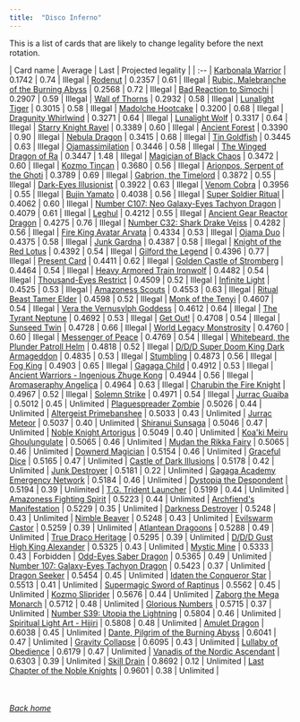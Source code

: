 ```yaml
---
title:  "Disco Inferno"
---
```


This is a list of cards that are likely to change legality before the next rotation.

| Card name | Average | Last | Projected legality |
| :-- |
[Karbonala Warrior](https://db.ygoprodeck.com/card/?search=Karbonala%20Warrior) | 0.1742 | 0.74 | Illegal |
[Rodenut](https://db.ygoprodeck.com/card/?search=Rodenut) | 0.2357 | 0.61 | Illegal |
[Rubic, Malebranche of the Burning Abyss](https://db.ygoprodeck.com/card/?search=Rubic,%20Malebranche%20of%20the%20Burning%20Abyss) | 0.2568 | 0.72 | Illegal |
[Bad Reaction to Simochi](https://db.ygoprodeck.com/card/?search=Bad%20Reaction%20to%20Simochi) | 0.2907 | 0.59 | Illegal |
[Wall of Thorns](https://db.ygoprodeck.com/card/?search=Wall%20of%20Thorns) | 0.2932 | 0.58 | Illegal |
[Lunalight Tiger](https://db.ygoprodeck.com/card/?search=Lunalight%20Tiger) | 0.3015 | 0.58 | Illegal |
[Madolche Hootcake](https://db.ygoprodeck.com/card/?search=Madolche%20Hootcake) | 0.3200 | 0.68 | Illegal |
[Dragunity Whirlwind](https://db.ygoprodeck.com/card/?search=Dragunity%20Whirlwind) | 0.3271 | 0.64 | Illegal |
[Lunalight Wolf](https://db.ygoprodeck.com/card/?search=Lunalight%20Wolf) | 0.3317 | 0.64 | Illegal |
[Starry Knight Rayel](https://db.ygoprodeck.com/card/?search=Starry%20Knight%20Rayel) | 0.3389 | 0.60 | Illegal |
[Ancient Forest](https://db.ygoprodeck.com/card/?search=Ancient%20Forest) | 0.3390 | 0.90 | Illegal |
[Nebula Dragon](https://db.ygoprodeck.com/card/?search=Nebula%20Dragon) | 0.3415 | 0.68 | Illegal |
[Tin Goldfish](https://db.ygoprodeck.com/card/?search=Tin%20Goldfish) | 0.3445 | 0.63 | Illegal |
[Ojamassimilation](https://db.ygoprodeck.com/card/?search=Ojamassimilation) | 0.3446 | 0.58 | Illegal |
[The Winged Dragon of Ra](https://db.ygoprodeck.com/card/?search=The%20Winged%20Dragon%20of%20Ra) | 0.3447 | 1.48 | Illegal |
[Magician of Black Chaos](https://db.ygoprodeck.com/card/?search=Magician%20of%20Black%20Chaos) | 0.3472 | 0.60 | Illegal |
[Kozmo Tincan](https://db.ygoprodeck.com/card/?search=Kozmo%20Tincan) | 0.3680 | 0.56 | Illegal |
[Arionpos, Serpent of the Ghoti](https://db.ygoprodeck.com/card/?search=Arionpos,%20Serpent%20of%20the%20Ghoti) | 0.3789 | 0.69 | Illegal |
[Gabrion, the Timelord](https://db.ygoprodeck.com/card/?search=Gabrion,%20the%20Timelord) | 0.3872 | 0.55 | Illegal |
[Dark-Eyes Illusionist](https://db.ygoprodeck.com/card/?search=Dark-Eyes%20Illusionist) | 0.3922 | 0.63 | Illegal |
[Venom Cobra](https://db.ygoprodeck.com/card/?search=Venom%20Cobra) | 0.3956 | 0.55 | Illegal |
[Bujin Yamato](https://db.ygoprodeck.com/card/?search=Bujin%20Yamato) | 0.4038 | 0.56 | Illegal |
[Super Soldier Ritual](https://db.ygoprodeck.com/card/?search=Super%20Soldier%20Ritual) | 0.4062 | 0.60 | Illegal |
[Number C107: Neo Galaxy-Eyes Tachyon Dragon](https://db.ygoprodeck.com/card/?search=Number%20C107:%20Neo%20Galaxy-Eyes%20Tachyon%20Dragon) | 0.4079 | 0.61 | Illegal |
[Leghul](https://db.ygoprodeck.com/card/?search=Leghul) | 0.4212 | 0.55 | Illegal |
[Ancient Gear Reactor Dragon](https://db.ygoprodeck.com/card/?search=Ancient%20Gear%20Reactor%20Dragon) | 0.4275 | 0.76 | Illegal |
[Number C32: Shark Drake Veiss](https://db.ygoprodeck.com/card/?search=Number%20C32:%20Shark%20Drake%20Veiss) | 0.4282 | 0.56 | Illegal |
[Fire King Avatar Arvata](https://db.ygoprodeck.com/card/?search=Fire%20King%20Avatar%20Arvata) | 0.4334 | 0.53 | Illegal |
[Ojama Duo](https://db.ygoprodeck.com/card/?search=Ojama%20Duo) | 0.4375 | 0.58 | Illegal |
[Junk Gardna](https://db.ygoprodeck.com/card/?search=Junk%20Gardna) | 0.4387 | 0.58 | Illegal |
[Knight of the Red Lotus](https://db.ygoprodeck.com/card/?search=Knight%20of%20the%20Red%20Lotus) | 0.4392 | 0.54 | Illegal |
[Gilford the Legend](https://db.ygoprodeck.com/card/?search=Gilford%20the%20Legend) | 0.4396 | 0.77 | Illegal |
[Present Card](https://db.ygoprodeck.com/card/?search=Present%20Card) | 0.4411 | 0.62 | Illegal |
[Golden Castle of Stromberg](https://db.ygoprodeck.com/card/?search=Golden%20Castle%20of%20Stromberg) | 0.4464 | 0.54 | Illegal |
[Heavy Armored Train Ironwolf](https://db.ygoprodeck.com/card/?search=Heavy%20Armored%20Train%20Ironwolf) | 0.4482 | 0.54 | Illegal |
[Thousand-Eyes Restrict](https://db.ygoprodeck.com/card/?search=Thousand-Eyes%20Restrict) | 0.4509 | 0.52 | Illegal |
[Infinite Light](https://db.ygoprodeck.com/card/?search=Infinite%20Light) | 0.4525 | 0.53 | Illegal |
[Amazoness Scouts](https://db.ygoprodeck.com/card/?search=Amazoness%20Scouts) | 0.4553 | 0.63 | Illegal |
[Ritual Beast Tamer Elder](https://db.ygoprodeck.com/card/?search=Ritual%20Beast%20Tamer%20Elder) | 0.4598 | 0.52 | Illegal |
[Monk of the Tenyi](https://db.ygoprodeck.com/card/?search=Monk%20of%20the%20Tenyi) | 0.4607 | 0.54 | Illegal |
[Vera the Vernusylph Goddess](https://db.ygoprodeck.com/card/?search=Vera%20the%20Vernusylph%20Goddess) | 0.4612 | 0.64 | Illegal |
[The Tyrant Neptune](https://db.ygoprodeck.com/card/?search=The%20Tyrant%20Neptune) | 0.4692 | 0.53 | Illegal |
[Get Out!](https://db.ygoprodeck.com/card/?search=Get%20Out!) | 0.4708 | 0.54 | Illegal |
[Sunseed Twin](https://db.ygoprodeck.com/card/?search=Sunseed%20Twin) | 0.4728 | 0.66 | Illegal |
[World Legacy Monstrosity](https://db.ygoprodeck.com/card/?search=World%20Legacy%20Monstrosity) | 0.4760 | 0.60 | Illegal |
[Messenger of Peace](https://db.ygoprodeck.com/card/?search=Messenger%20of%20Peace) | 0.4769 | 0.54 | Illegal |
[Whitebeard, the Plunder Patroll Helm](https://db.ygoprodeck.com/card/?search=Whitebeard,%20the%20Plunder%20Patroll%20Helm) | 0.4818 | 0.52 | Illegal |
[D/D/D Super Doom King Dark Armageddon](https://db.ygoprodeck.com/card/?search=D/D/D%20Super%20Doom%20King%20Dark%20Armageddon) | 0.4835 | 0.53 | Illegal |
[Stumbling](https://db.ygoprodeck.com/card/?search=Stumbling) | 0.4873 | 0.56 | Illegal |
[Fog King](https://db.ygoprodeck.com/card/?search=Fog%20King) | 0.4903 | 0.65 | Illegal |
[Gagaga Child](https://db.ygoprodeck.com/card/?search=Gagaga%20Child) | 0.4912 | 0.53 | Illegal |
[Ancient Warriors - Ingenious Zhuge Kong](https://db.ygoprodeck.com/card/?search=Ancient%20Warriors%20-%20Ingenious%20Zhuge%20Kong) | 0.4944 | 0.56 | Illegal |
[Aromaseraphy Angelica](https://db.ygoprodeck.com/card/?search=Aromaseraphy%20Angelica) | 0.4964 | 0.63 | Illegal |
[Charubin the Fire Knight](https://db.ygoprodeck.com/card/?search=Charubin%20the%20Fire%20Knight) | 0.4967 | 0.52 | Illegal |
[Solemn Strike](https://db.ygoprodeck.com/card/?search=Solemn%20Strike) | 0.4971 | 0.54 | Illegal |
[Jurrac Guaiba](https://db.ygoprodeck.com/card/?search=Jurrac%20Guaiba) | 0.5012 | 0.45 | Unlimited |
[Plaguespreader Zombie](https://db.ygoprodeck.com/card/?search=Plaguespreader%20Zombie) | 0.5026 | 0.44 | Unlimited |
[Altergeist Primebanshee](https://db.ygoprodeck.com/card/?search=Altergeist%20Primebanshee) | 0.5033 | 0.43 | Unlimited |
[Jurrac Meteor](https://db.ygoprodeck.com/card/?search=Jurrac%20Meteor) | 0.5037 | 0.40 | Unlimited |
[Shiranui Sunsaga](https://db.ygoprodeck.com/card/?search=Shiranui%20Sunsaga) | 0.5046 | 0.47 | Unlimited |
[Noble Knight Artorigus](https://db.ygoprodeck.com/card/?search=Noble%20Knight%20Artorigus) | 0.5049 | 0.40 | Unlimited |
[Koa'ki Meiru Ghoulungulate](https://db.ygoprodeck.com/card/?search=Koa'ki%20Meiru%20Ghoulungulate) | 0.5065 | 0.46 | Unlimited |
[Mudan the Rikka Fairy](https://db.ygoprodeck.com/card/?search=Mudan%20the%20Rikka%20Fairy) | 0.5065 | 0.46 | Unlimited |
[Downerd Magician](https://db.ygoprodeck.com/card/?search=Downerd%20Magician) | 0.5154 | 0.46 | Unlimited |
[Graceful Dice](https://db.ygoprodeck.com/card/?search=Graceful%20Dice) | 0.5165 | 0.47 | Unlimited |
[Castle of Dark Illusions](https://db.ygoprodeck.com/card/?search=Castle%20of%20Dark%20Illusions) | 0.5178 | 0.42 | Unlimited |
[Junk Destroyer](https://db.ygoprodeck.com/card/?search=Junk%20Destroyer) | 0.5181 | 0.22 | Unlimited |
[Gagaga Academy Emergency Network](https://db.ygoprodeck.com/card/?search=Gagaga%20Academy%20Emergency%20Network) | 0.5184 | 0.46 | Unlimited |
[Dystopia the Despondent](https://db.ygoprodeck.com/card/?search=Dystopia%20the%20Despondent) | 0.5194 | 0.39 | Unlimited |
[T.G. Trident Launcher](https://db.ygoprodeck.com/card/?search=T.G.%20Trident%20Launcher) | 0.5199 | 0.44 | Unlimited |
[Amazoness Fighting Spirit](https://db.ygoprodeck.com/card/?search=Amazoness%20Fighting%20Spirit) | 0.5223 | 0.44 | Unlimited |
[Archfiend's Manifestation](https://db.ygoprodeck.com/card/?search=Archfiend's%20Manifestation) | 0.5229 | 0.35 | Unlimited |
[Darkness Destroyer](https://db.ygoprodeck.com/card/?search=Darkness%20Destroyer) | 0.5248 | 0.43 | Unlimited |
[Nimble Beaver](https://db.ygoprodeck.com/card/?search=Nimble%20Beaver) | 0.5248 | 0.43 | Unlimited |
[Evilswarm Castor](https://db.ygoprodeck.com/card/?search=Evilswarm%20Castor) | 0.5259 | 0.39 | Unlimited |
[Atlantean Dragoons](https://db.ygoprodeck.com/card/?search=Atlantean%20Dragoons) | 0.5288 | 0.49 | Unlimited |
[True Draco Heritage](https://db.ygoprodeck.com/card/?search=True%20Draco%20Heritage) | 0.5295 | 0.39 | Unlimited |
[D/D/D Gust High King Alexander](https://db.ygoprodeck.com/card/?search=D/D/D%20Gust%20High%20King%20Alexander) | 0.5325 | 0.43 | Unlimited |
[Mystic Mine](https://db.ygoprodeck.com/card/?search=Mystic%20Mine) | 0.5333 | 0.43 | Forbidden |
[Odd-Eyes Saber Dragon](https://db.ygoprodeck.com/card/?search=Odd-Eyes%20Saber%20Dragon) | 0.5365 | 0.49 | Unlimited |
[Number 107: Galaxy-Eyes Tachyon Dragon](https://db.ygoprodeck.com/card/?search=Number%20107:%20Galaxy-Eyes%20Tachyon%20Dragon) | 0.5423 | 0.37 | Unlimited |
[Dragon Seeker](https://db.ygoprodeck.com/card/?search=Dragon%20Seeker) | 0.5454 | 0.45 | Unlimited |
[Idaten the Conqueror Star](https://db.ygoprodeck.com/card/?search=Idaten%20the%20Conqueror%20Star) | 0.5513 | 0.41 | Unlimited |
[Supermagic Sword of Raptinus](https://db.ygoprodeck.com/card/?search=Supermagic%20Sword%20of%20Raptinus) | 0.5562 | 0.45 | Unlimited |
[Kozmo Sliprider](https://db.ygoprodeck.com/card/?search=Kozmo%20Sliprider) | 0.5676 | 0.44 | Unlimited |
[Zaborg the Mega Monarch](https://db.ygoprodeck.com/card/?search=Zaborg%20the%20Mega%20Monarch) | 0.5712 | 0.48 | Unlimited |
[Glorious Numbers](https://db.ygoprodeck.com/card/?search=Glorious%20Numbers) | 0.5715 | 0.37 | Unlimited |
[Number S39: Utopia the Lightning](https://db.ygoprodeck.com/card/?search=Number%20S39:%20Utopia%20the%20Lightning) | 0.5804 | 0.46 | Unlimited |
[Spiritual Light Art - Hijiri](https://db.ygoprodeck.com/card/?search=Spiritual%20Light%20Art%20-%20Hijiri) | 0.5808 | 0.48 | Unlimited |
[Amulet Dragon](https://db.ygoprodeck.com/card/?search=Amulet%20Dragon) | 0.6038 | 0.45 | Unlimited |
[Dante, Pilgrim of the Burning Abyss](https://db.ygoprodeck.com/card/?search=Dante,%20Pilgrim%20of%20the%20Burning%20Abyss) | 0.6041 | 0.47 | Unlimited |
[Gravity Collapse](https://db.ygoprodeck.com/card/?search=Gravity%20Collapse) | 0.6095 | 0.43 | Unlimited |
[Lullaby of Obedience](https://db.ygoprodeck.com/card/?search=Lullaby%20of%20Obedience) | 0.6179 | 0.47 | Unlimited |
[Vanadis of the Nordic Ascendant](https://db.ygoprodeck.com/card/?search=Vanadis%20of%20the%20Nordic%20Ascendant) | 0.6303 | 0.39 | Unlimited |
[Skill Drain](https://db.ygoprodeck.com/card/?search=Skill%20Drain) | 0.8692 | 0.12 | Unlimited |
[Last Chapter of the Noble Knights](https://db.ygoprodeck.com/card/?search=Last%20Chapter%20of%20the%20Noble%20Knights) | 0.9601 | 0.38 | Unlimited |

<br>

###### [Back home](index)